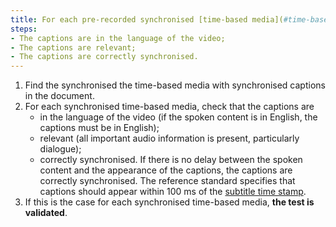 ```yaml
---
title: For each pre-recorded synchronised [time-based media](#time-based-media-audio-video-and-synchronised) with [synchronised captions](#synchronised-captions-media-object), does at least one subtitle track meet these conditions?
steps:
- The captions are in the language of the video;
- The captions are relevant;
- The captions are correctly synchronised. 
---
```


1. Find the synchronised the time-based media with synchronised captions in the document.
2. For each synchronised time-based media, check that the captions are
	- in the language of the video (if the spoken content is in English, the captions must be in English); 
	- relevant (all important audio information is present, particularly dialogue);
	- correctly synchronised. If there is no delay between the spoken content and the appearance of the captions, the captions are correctly synchronised. The reference standard specifies that captions should appear within 100 ms of the [subtitle time stamp](#time-stamp).
3. If this is the case for each synchronised time-based media, **the test is validated**.
